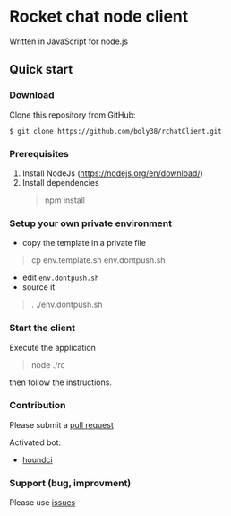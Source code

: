 # Rocket chat node client

Written in JavaScript for node.js

## Quick start

### Download

Clone this repository from GitHub:

```
$ git clone https://github.com/boly38/rchatClient.git
```

### Prerequisites

1. Install NodeJs (https://nodejs.org/en/download/)
2. Install dependencies
    > npm install

### Setup your own private environment

- copy the template in a private file
> cp env.template.sh env.dontpush.sh
- edit `env.dontpush.sh`
- source it
> . ./env.dontpush.sh

### Start the client

Execute the application
> node ./rc

then follow the instructions.

### Contribution
Please submit a [pull request](https://github.com/boly38/rchatClient/pulls)

Activated bot:
- [houndci](https://houndci.com/)

### Support (bug, improvment)

Please use [issues](https://github.com/boly38/rchatClient/issues)

